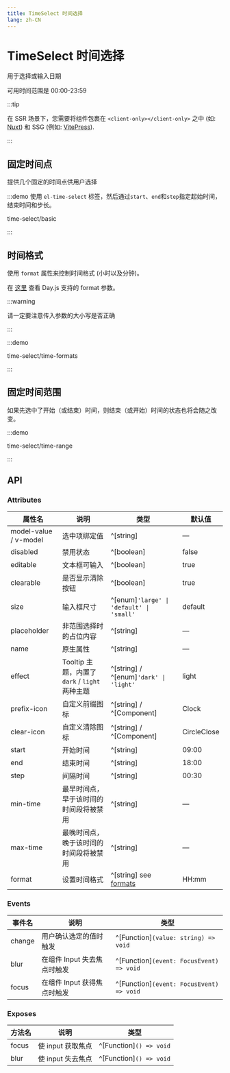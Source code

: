 ```yaml
---
title: TimeSelect 时间选择
lang: zh-CN
---
```


# TimeSelect 时间选择

用于选择或输入日期

可用时间范围是 00:00-23:59

:::tip

在 SSR 场景下，您需要将组件包裹在 `<client-only></client-only>` 之中 (如: [Nuxt](https://nuxt.com/v3)) 和 SSG (例如: [VitePress](https://vitepress.vuejs.org/)).

:::

## 固定时间点

提供几个固定的时间点供用户选择

:::demo 使用 `el-time-select` 标签，然后通过`start`、`end`和`step`指定起始时间，结束时间和步长。

time-select/basic

:::

## 时间格式

使用 `format` 属性来控制时间格式 (小时以及分钟)。

在 [这里](https://day.js.org/docs/zh-CN/display/format) 查看 Day.js 支持的 format 参数。

:::warning

请一定要注意传入参数的大小写是否正确

:::

:::demo

time-select/time-formats

:::

## 固定时间范围

如果先选中了开始（或结束）时间，则结束（或开始）时间的状态也将会随之改变。

:::demo

time-select/time-range

:::

## API

### Attributes

| 属性名                | 说明                                           | 类型                                                                                             | 默认值      |
| --------------------- | ---------------------------------------------- | ------------------------------------------------------------------------------------------------ | ----------- |
| model-value / v-model | 选中项绑定值                                   | ^[string]                                                                                        | —           |
| disabled              | 禁用状态                                       | ^[boolean]                                                                                       | false       |
| editable              | 文本框可输入                                   | ^[boolean]                                                                                       | true        |
| clearable             | 是否显示清除按钮                               | ^[boolean]                                                                                       | true        |
| size                  | 输入框尺寸                                     | ^[enum]`'large' \| 'default' \| 'small'`                                                         | default     |
| placeholder           | 非范围选择时的占位内容                         | ^[string]                                                                                        | —           |
| name                  | 原生属性                                       | ^[string]                                                                                        | —           |
| effect                | Tooltip 主题，内置了 `dark` / `light` 两种主题 | ^[string] / ^[enum]`'dark' \| 'light'`                                                           | light       |
| prefix-icon           | 自定义前缀图标                                 | ^[string] / ^[Component]                                                                         | Clock       |
| clear-icon            | 自定义清除图标                                 | ^[string] / ^[Component]                                                                         | CircleClose |
| start                 | 开始时间                                       | ^[string]                                                                                        | 09:00       |
| end                   | 结束时间                                       | ^[string]                                                                                        | 18:00       |
| step                  | 间隔时间                                       | ^[string]                                                                                        | 00:30       |
| min-time              | 最早时间点，早于该时间的时间段将被禁用         | ^[string]                                                                                        | —           |
| max-time              | 最晚时间点，晚于该时间的时间段将被禁用         | ^[string]                                                                                        | —           |
| format                | 设置时间格式                                   | ^[string] see [formats](https://day.js.org/docs/en/display/format#list-of-all-available-formats) | HH:mm       |

### Events

| 事件名 | 说明                        | 类型                                     |
| ------ | --------------------------- | ---------------------------------------- |
| change | 用户确认选定的值时触发      | ^[Function]`(value: string) => void`     |
| blur   | 在组件 Input 失去焦点时触发 | ^[Function]`(event: FocusEvent) => void` |
| focus  | 在组件 Input 获得焦点时触发 | ^[Function]`(event: FocusEvent) => void` |

### Exposes

| 方法名 | 说明              | 类型                    |
| ------ | ----------------- | ----------------------- |
| focus  | 使 input 获取焦点 | ^[Function]`() => void` |
| blur   | 使 input 失去焦点 | ^[Function]`() => void` |
